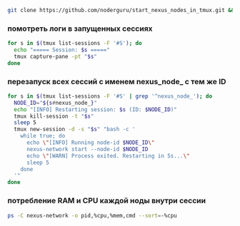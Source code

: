 ```bash
git clone https://github.com/noderguru/start_nexus_nodes_in_tmux.git && cd start_nexus_nodes_in_tmux && chmod +x start_nexus_nodes.sh && nano nodes_cli.txt && ./start_nexus_nodes.sh
```

### помотреть логи в запущенных сессиях 
```bash
for s in $(tmux list-sessions -F '#S'); do
  echo "===== Session: $s ====="
  tmux capture-pane -pt "$s"
done
```
### перезапуск всех сессий с именем nexus_node_  с тем же ID
```bash
for s in $(tmux list-sessions -F '#S' | grep '^nexus_node_'); do
  NODE_ID="${s#nexus_node_}"
  echo "[INFO] Restarting session: $s (ID: $NODE_ID)"
  tmux kill-session -t "$s"
  sleep 5
  tmux new-session -d -s "$s" "bash -c '
    while true; do
      echo \"[INFO] Running node-id $NODE_ID\"
      nexus-network start --node-id $NODE_ID
      echo \"[WARN] Process exited. Restarting in 5s...\"
      sleep 5
    done
  '"
done
```
### потребление RAM и CPU каждой ноды внутри сессии
```bash
ps -C nexus-network -o pid,%cpu,%mem,cmd --sort=-%cpu
```



